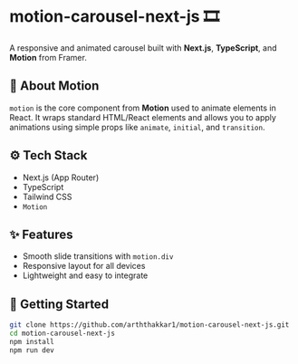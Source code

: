 # motion-carousel-next-js 🎞️

A responsive and animated carousel built with **Next.js**, **TypeScript**, and **Motion** from Framer.

## 🎯 About Motion

`motion` is the core component from **Motion** used to animate elements in React. It wraps standard HTML/React elements and allows you to apply animations using simple props like `animate`, `initial`, and `transition`.

## ⚙️ Tech Stack

- Next.js (App Router)
- TypeScript
- Tailwind CSS
- `Motion` 

## ✨ Features

- Smooth slide transitions with `motion.div`
- Responsive layout for all devices
- Lightweight and easy to integrate

## 🚀 Getting Started

```bash
git clone https://github.com/arththakkar1/motion-carousel-next-js.git
cd motion-carousel-next-js
npm install
npm run dev
